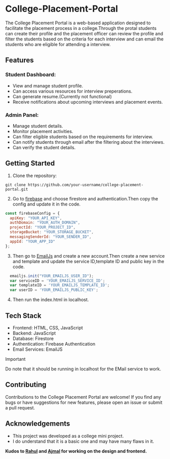 # College-Placement-Portal
The College Placement Portal is a web-based application designed to facilitate the placement process in a college.Through the protal students can create their profile and the placement officer can review the profile and filter the students based on the criteria for each interview and can email the students who are eligible for attending a interview.



## Features

### Student Dashboard:
* View and manage student profile.
* Can access various resources for interview preperations.
* Can generate resume.(Currently not functional)
* Receive notifications about upcoming interviews and placement events.

### Admin Panel:
* Manage student details.
* Monitor placement activities.
* Can filter eligible students based on the requirements for interview.
* Can notify students through email after the filtering about the interviews.
* Can verify the student details.



## Getting Started
1. Clone the repository:
```console
git clone https://github.com/your-username/college-placement-portal.git
```


2. Go to [firebase](https://firebase.google.com/) and choose firestore and authentication.Then copy the config and update it in the code.
```js
const firebaseConfig = {
  apiKey: "YOUR_API_KEY",
  authDomain: "YOUR_AUTH_DOMAIN",
  projectId: "YOUR_PROJECT_ID",
  storageBucket: "YOUR_STORAGE_BUCKET",
  messagingSenderId: "YOUR_SENDER_ID",
  appId: "YOUR_APP_ID"
};
```

3. Then go to [EmailJs](https://dashboard.emailjs.com/) and create a new account.Then create a new service and template and update the service ID,template ID and public key in the code.
```js
  emailjs.init("YOUR_EMAILJS_USER_ID");
  var serviceID = 'YOUR_EMAILJS_SERVICE_ID';
  var templateID = 'YOUR_EMAILJS_TEMPLATE_ID';
  var userID = 'YOUR_EMAILJS_PUBLIC_KEY';
```

4. Then run the index.html in localhost.



## Tech Stack
* Frontend: HTML, CSS, JavaScript
* Backend: JavaScript
* Database: Firestore
* Authentication: Firebase Authentication
* Email Services: EmailJS


> [!IMPORTANT]
> Do note that it should be running in localhost for the EMail service to work.



## Contributing
Contributions to the College Placement Portal are welcome! If you find any bugs or have suggestions for new features, please open an issue or submit a pull request.



## Acknowledgements
* This project was developed as a college mini project.
* I do understand that it is a basic one and may have many flaws in it.



**Kudos to [Rahul](https://github.com/rahu1mane) and [Ajmal](https://github.com/mohd007ajmal) for working on the design and frontend.**
